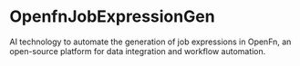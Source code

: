 # OpenfnJobExpressionGen
AI technology to automate the generation of job expressions in OpenFn, an open-source platform for data integration and workflow automation.

